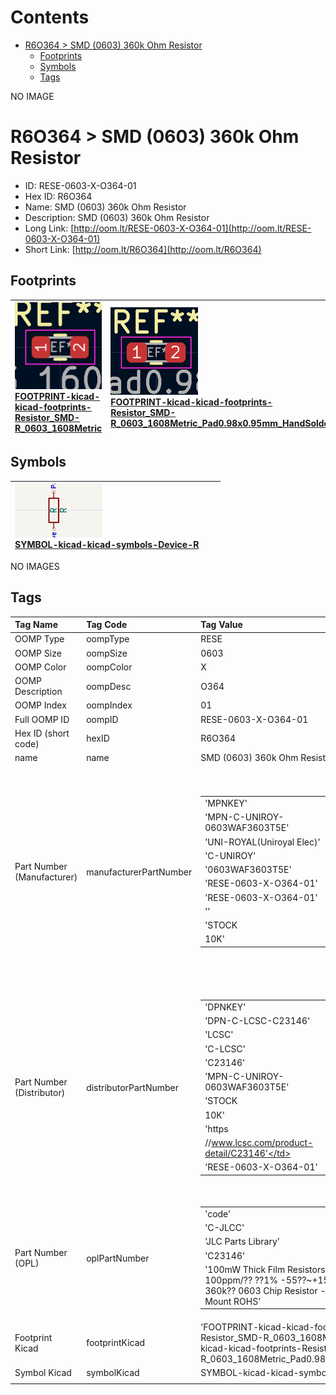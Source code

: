 



Contents
========

* [R6O364 > SMD (0603) 360k Ohm Resistor](#r6o364--smd-0603-360k-ohm-resistor)
	* [Footprints](#footprints)
	* [Symbols](#symbols)
	* [Tags](#tags)
  
NO IMAGE  
# R6O364 > SMD (0603) 360k Ohm Resistor

- ID: RESE-0603-X-O364-01
- Hex ID: R6O364
- Name: SMD (0603) 360k Ohm Resistor
- Description: SMD (0603) 360k Ohm Resistor
- Long Link: [http://oom.lt/RESE-0603-X-O364-01](http://oom.lt/RESE-0603-X-O364-01)
- Short Link: [http://oom.lt/R6O364](http://oom.lt/R6O364)

## Footprints
  

|[![](https://raw.githubusercontent.com/oomlout/oomlout_OOMP_eda_V2/main/FOOTPRINT/kicad/kicad-footprints/Resistor_SMD/R_0603_1608Metric/image_140.png)<br>FOOTPRINT-kicad-kicad-footprints-Resistor_SMD-R_0603_1608Metric](https://github.com/oomlout/oomlout_OOMP_eda_V2/tree/main/FOOTPRINT/kicad/kicad-footprints/Resistor_SMD/R_0603_1608Metric/)|[![](https://raw.githubusercontent.com/oomlout/oomlout_OOMP_eda_V2/main/FOOTPRINT/kicad/kicad-footprints/Resistor_SMD/R_0603_1608Metric_Pad0.98x0.95mm_HandSolder/image_140.png)<br>FOOTPRINT-kicad-kicad-footprints-Resistor_SMD-R_0603_1608Metric_Pad0.98x0.95mm_HandSolder](https://github.com/oomlout/oomlout_OOMP_eda_V2/tree/main/FOOTPRINT/kicad/kicad-footprints/Resistor_SMD/R_0603_1608Metric_Pad0.98x0.95mm_HandSolder/)||
| :--- | :--- | :--- |

## Symbols
  

|[![](https://raw.githubusercontent.com/oomlout/oomlout_OOMP_eda_V2/main/SYMBOL/kicad/kicad-symbols/Device/R/image_140.png)<br>SYMBOL-kicad-kicad-symbols-Device-R](https://github.com/oomlout/oomlout_OOMP_eda_V2/tree/main/SYMBOL/kicad/kicad-symbols/Device/R/)|||
| :--- | :--- | :--- |
  
NO IMAGES  
## Tags
  

|Tag Name|Tag Code|Tag Value|
| :--- | :--- | :--- |
|OOMP Type|oompType|RESE|
|OOMP Size|oompSize|0603|
|OOMP Color|oompColor|X|
|OOMP Description|oompDesc|O364|
|OOMP Index|oompIndex|01|
|Full OOMP ID|oompID|RESE-0603-X-O364-01|
|Hex ID (short code)|hexID|R6O364|
|name|name|SMD (0603) 360k Ohm Resistor|
|Part Number (Manufacturer)|manufacturerPartNumber|<table><tr><td>'MPNKEY'</td></tr><tr><td> 'MPN-C-UNIROY-0603WAF3603T5E'</td><td> 'MANUFACTURER'</td></tr><tr><td> 'UNI-ROYAL(Uniroyal Elec)'</td><td> 'MANUCODE'</td></tr><tr><td> 'C-UNIROY'</td><td> 'MPN'</td></tr><tr><td> '0603WAF3603T5E'</td><td> 'OOMPIDPARTIAL'</td></tr><tr><td> 'RESE-0603-X-O364-01'</td><td> 'OOMPID'</td></tr><tr><td> 'RESE-0603-X-O364-01'</td><td> 'LINK'</td></tr><tr><td> ''</td><td> 'tags'</td></tr><tr><td> 'STOCK</td></tr><tr><td>10K'</td></tr></table></td><td> <table><tr><td>'MPNKEY'</td></tr><tr><td> 'MPN-C-LIZELE-CR0603FA3603G'</td><td> 'MANUFACTURER'</td></tr><tr><td> 'LIZ Elec'</td><td> 'MANUCODE'</td></tr><tr><td> 'C-LIZELE'</td><td> 'MPN'</td></tr><tr><td> 'CR0603FA3603G'</td><td> 'OOMPIDPARTIAL'</td></tr><tr><td> 'RESE-0603-X-O364-01'</td><td> 'OOMPID'</td></tr><tr><td> 'RESE-0603-X-O364-01'</td><td> 'LINK'</td></tr><tr><td> ''</td><td> 'tags'</td></tr><tr><td> </td></tr></table></td><td> <table><tr><td>'MPNKEY'</td></tr><tr><td> 'MPN-C-RALEC-RTT033603FTP'</td><td> 'MANUFACTURER'</td></tr><tr><td> 'RALEC'</td><td> 'MANUCODE'</td></tr><tr><td> 'C-RALEC'</td><td> 'MPN'</td></tr><tr><td> 'RTT033603FTP'</td><td> 'OOMPIDPARTIAL'</td></tr><tr><td> 'RESE-0603-X-O364-01'</td><td> 'OOMPID'</td></tr><tr><td> 'RESE-0603-X-O364-01'</td><td> 'LINK'</td></tr><tr><td> ''</td><td> 'tags'</td></tr><tr><td> </td></tr></table></td><td> <table><tr><td>'MPNKEY'</td></tr><tr><td> 'MPN-C-YAGEO-RT0603BRE07360KL'</td><td> 'MANUFACTURER'</td></tr><tr><td> 'YAGEO'</td><td> 'MANUCODE'</td></tr><tr><td> 'C-YAGEO'</td><td> 'MPN'</td></tr><tr><td> 'RT0603BRE07360KL'</td><td> 'OOMPIDPARTIAL'</td></tr><tr><td> 'RESE-0603-X-O364-01'</td><td> 'OOMPID'</td></tr><tr><td> 'RESE-0603-X-O364-01'</td><td> 'LINK'</td></tr><tr><td> ''</td><td> 'tags'</td></tr><tr><td> 'STOCK</td></tr><tr><td>1K'</td></tr></table></td><td> <table><tr><td>'MPNKEY'</td></tr><tr><td> 'MPN-C-YAGEO-RC0603JR-07360KL'</td><td> 'MANUFACTURER'</td></tr><tr><td> 'YAGEO'</td><td> 'MANUCODE'</td></tr><tr><td> 'C-YAGEO'</td><td> 'MPN'</td></tr><tr><td> 'RC0603JR-07360KL'</td><td> 'OOMPIDPARTIAL'</td></tr><tr><td> 'RESE-0603-X-O364-01'</td><td> 'OOMPID'</td></tr><tr><td> 'RESE-0603-X-O364-01'</td><td> 'LINK'</td></tr><tr><td> ''</td><td> 'tags'</td></tr><tr><td> </td></tr></table></td><td> <table><tr><td>'MPNKEY'</td></tr><tr><td> 'MPN-C-YAGEO-RC0603FR-07360KL'</td><td> 'MANUFACTURER'</td></tr><tr><td> 'YAGEO'</td><td> 'MANUCODE'</td></tr><tr><td> 'C-YAGEO'</td><td> 'MPN'</td></tr><tr><td> 'RC0603FR-07360KL'</td><td> 'OOMPIDPARTIAL'</td></tr><tr><td> 'RESE-0603-X-O364-01'</td><td> 'OOMPID'</td></tr><tr><td> 'RESE-0603-X-O364-01'</td><td> 'LINK'</td></tr><tr><td> ''</td><td> 'tags'</td></tr><tr><td> 'STOCK</td></tr><tr><td>1K'</td></tr></table></td><td> <table><tr><td>'MPNKEY'</td></tr><tr><td> 'MPN-C-EVEROH-TR0603B360KP0550Z'</td><td> 'MANUFACTURER'</td></tr><tr><td> 'Ever Ohms Tech'</td><td> 'MANUCODE'</td></tr><tr><td> 'C-EVEROH'</td><td> 'MPN'</td></tr><tr><td> 'TR0603B360KP0550Z'</td><td> 'OOMPIDPARTIAL'</td></tr><tr><td> 'RESE-0603-X-O364-01'</td><td> 'OOMPID'</td></tr><tr><td> 'RESE-0603-X-O364-01'</td><td> 'LINK'</td></tr><tr><td> ''</td><td> 'tags'</td></tr><tr><td> 'STOCK</td></tr><tr><td>1K'</td></tr></table></td><td> <table><tr><td>'MPNKEY'</td></tr><tr><td> 'MPN-C-RALEC-RTT03364JTP'</td><td> 'MANUFACTURER'</td></tr><tr><td> 'RALEC'</td><td> 'MANUCODE'</td></tr><tr><td> 'C-RALEC'</td><td> 'MPN'</td></tr><tr><td> 'RTT03364JTP'</td><td> 'OOMPIDPARTIAL'</td></tr><tr><td> 'RESE-0603-X-O364-01'</td><td> 'OOMPID'</td></tr><tr><td> 'RESE-0603-X-O364-01'</td><td> 'LINK'</td></tr><tr><td> ''</td><td> 'tags'</td></tr><tr><td> 'STOCK</td></tr><tr><td>1K'</td></tr></table></td><td> <table><tr><td>'MPNKEY'</td></tr><tr><td> 'MPN-C-WALSIN-WR06X3603FTL'</td><td> 'MANUFACTURER'</td></tr><tr><td> 'Walsin Tech Corp'</td><td> 'MANUCODE'</td></tr><tr><td> 'C-WALSIN'</td><td> 'MPN'</td></tr><tr><td> 'WR06X3603FTL'</td><td> 'OOMPIDPARTIAL'</td></tr><tr><td> 'RESE-0603-X-O364-01'</td><td> 'OOMPID'</td></tr><tr><td> 'RESE-0603-X-O364-01'</td><td> 'LINK'</td></tr><tr><td> ''</td><td> 'tags'</td></tr><tr><td> 'STOCK</td></tr><tr><td>1K'</td></tr></table></td><td> <table><tr><td>'MPNKEY'</td></tr><tr><td> 'MPN-C-HKRHON-RCT03360KFLF'</td><td> 'MANUFACTURER'</td></tr><tr><td> 'HKR(Hong Kong Resistors)'</td><td> 'MANUCODE'</td></tr><tr><td> 'C-HKRHON'</td><td> 'MPN'</td></tr><tr><td> 'RCT03360KFLF'</td><td> 'OOMPIDPARTIAL'</td></tr><tr><td> 'RESE-0603-X-O364-01'</td><td> 'OOMPID'</td></tr><tr><td> 'RESE-0603-X-O364-01'</td><td> 'LINK'</td></tr><tr><td> ''</td><td> 'tags'</td></tr><tr><td> 'STOCK</td></tr><tr><td>1K'</td></tr></table></td><td> <table><tr><td>'MPNKEY'</td></tr><tr><td> 'MPN-C-TAITEC-RMS06FT3603'</td><td> 'MANUFACTURER'</td></tr><tr><td> 'TA-I Tech'</td><td> 'MANUCODE'</td></tr><tr><td> 'C-TAITEC'</td><td> 'MPN'</td></tr><tr><td> 'RMS06FT3603'</td><td> 'OOMPIDPARTIAL'</td></tr><tr><td> 'RESE-0603-X-O364-01'</td><td> 'OOMPID'</td></tr><tr><td> 'RESE-0603-X-O364-01'</td><td> 'LINK'</td></tr><tr><td> ''</td><td> 'tags'</td></tr><tr><td> 'STOCK</td></tr><tr><td>1K'</td></tr></table></td><td> <table><tr><td>'MPNKEY'</td></tr><tr><td> 'MPN-C-VIKING-ARG03FTC3603'</td><td> 'MANUFACTURER'</td></tr><tr><td> 'Viking Tech'</td><td> 'MANUCODE'</td></tr><tr><td> 'C-VIKING'</td><td> 'MPN'</td></tr><tr><td> 'ARG03FTC3603'</td><td> 'OOMPIDPARTIAL'</td></tr><tr><td> 'RESE-0603-X-O364-01'</td><td> 'OOMPID'</td></tr><tr><td> 'RESE-0603-X-O364-01'</td><td> 'LINK'</td></tr><tr><td> ''</td><td> 'tags'</td></tr><tr><td> 'STOCK</td></tr><tr><td>1K'</td></tr></table></td><td> <table><tr><td>'MPNKEY'</td></tr><tr><td> 'MPN-C-KOASPE-RK73H1JTTD3603F'</td><td> 'MANUFACTURER'</td></tr><tr><td> 'KOA Speer Elec'</td><td> 'MANUCODE'</td></tr><tr><td> 'C-KOASPE'</td><td> 'MPN'</td></tr><tr><td> 'RK73H1JTTD3603F'</td><td> 'OOMPIDPARTIAL'</td></tr><tr><td> 'RESE-0603-X-O364-01'</td><td> 'OOMPID'</td></tr><tr><td> 'RESE-0603-X-O364-01'</td><td> 'LINK'</td></tr><tr><td> ''</td><td> 'tags'</td></tr><tr><td> </td></tr></table></td><td> <table><tr><td>'MPNKEY'</td></tr><tr><td> 'MPN-C-YAGEO-AC0603FR-07360KL'</td><td> 'MANUFACTURER'</td></tr><tr><td> 'YAGEO'</td><td> 'MANUCODE'</td></tr><tr><td> 'C-YAGEO'</td><td> 'MPN'</td></tr><tr><td> 'AC0603FR-07360KL'</td><td> 'OOMPIDPARTIAL'</td></tr><tr><td> 'RESE-0603-X-O364-01'</td><td> 'OOMPID'</td></tr><tr><td> 'RESE-0603-X-O364-01'</td><td> 'LINK'</td></tr><tr><td> ''</td><td> 'tags'</td></tr><tr><td> </td></tr></table></td><td> <table><tr><td>'MPNKEY'</td></tr><tr><td> 'MPN-C-YAGEO-AC0603JR-07360KL'</td><td> 'MANUFACTURER'</td></tr><tr><td> 'YAGEO'</td><td> 'MANUCODE'</td></tr><tr><td> 'C-YAGEO'</td><td> 'MPN'</td></tr><tr><td> 'AC0603JR-07360KL'</td><td> 'OOMPIDPARTIAL'</td></tr><tr><td> 'RESE-0603-X-O364-01'</td><td> 'OOMPID'</td></tr><tr><td> 'RESE-0603-X-O364-01'</td><td> 'LINK'</td></tr><tr><td> ''</td><td> 'tags'</td></tr><tr><td> 'STOCK</td></tr><tr><td>1K'</td></tr></table></td><td> <table><tr><td>'MPNKEY'</td></tr><tr><td> 'MPN-C-UNIROY-0603WAJ0364T5E'</td><td> 'MANUFACTURER'</td></tr><tr><td> 'UNI-ROYAL(Uniroyal Elec)'</td><td> 'MANUCODE'</td></tr><tr><td> 'C-UNIROY'</td><td> 'MPN'</td></tr><tr><td> '0603WAJ0364T5E'</td><td> 'OOMPIDPARTIAL'</td></tr><tr><td> 'RESE-0603-X-O364-01'</td><td> 'OOMPID'</td></tr><tr><td> 'RESE-0603-X-O364-01'</td><td> 'LINK'</td></tr><tr><td> ''</td><td> 'tags'</td></tr><tr><td> </td></tr></table></td><td> <table><tr><td>'MPNKEY'</td></tr><tr><td> 'MPN-C-ROHMSE-MCR03EZPJ364'</td><td> 'MANUFACTURER'</td></tr><tr><td> 'ROHM Semicon'</td><td> 'MANUCODE'</td></tr><tr><td> 'C-ROHMSE'</td><td> 'MPN'</td></tr><tr><td> 'MCR03EZPJ364'</td><td> 'OOMPIDPARTIAL'</td></tr><tr><td> 'RESE-0603-X-O364-01'</td><td> 'OOMPID'</td></tr><tr><td> 'RESE-0603-X-O364-01'</td><td> 'LINK'</td></tr><tr><td> ''</td><td> 'tags'</td></tr><tr><td> 'STOCK</td></tr><tr><td>1K'</td></tr></table></td><td> <table><tr><td>'MPNKEY'</td></tr><tr><td> 'MPN-C-TAITEC-RM06FTN3603'</td><td> 'MANUFACTURER'</td></tr><tr><td> 'TA-I Tech'</td><td> 'MANUCODE'</td></tr><tr><td> 'C-TAITEC'</td><td> 'MPN'</td></tr><tr><td> 'RM06FTN3603'</td><td> 'OOMPIDPARTIAL'</td></tr><tr><td> 'RESE-0603-X-O364-01'</td><td> 'OOMPID'</td></tr><tr><td> 'RESE-0603-X-O364-01'</td><td> 'LINK'</td></tr><tr><td> ''</td><td> 'tags'</td></tr><tr><td> </td></tr></table></td><td> <table><tr><td>'MPNKEY'</td></tr><tr><td> 'MPN-C-KOASPE-RK73B1JTTD364J'</td><td> 'MANUFACTURER'</td></tr><tr><td> 'KOA Speer Elec'</td><td> 'MANUCODE'</td></tr><tr><td> 'C-KOASPE'</td><td> 'MPN'</td></tr><tr><td> 'RK73B1JTTD364J'</td><td> 'OOMPIDPARTIAL'</td></tr><tr><td> 'RESE-0603-X-O364-01'</td><td> 'OOMPID'</td></tr><tr><td> 'RESE-0603-X-O364-01'</td><td> 'LINK'</td></tr><tr><td> ''</td><td> 'tags'</td></tr><tr><td> </td></tr></table></td><td> <table><tr><td>'MPNKEY'</td></tr><tr><td> 'MPN-C-ROHMSE-MCR03EZPFX3603'</td><td> 'MANUFACTURER'</td></tr><tr><td> 'ROHM Semicon'</td><td> 'MANUCODE'</td></tr><tr><td> 'C-ROHMSE'</td><td> 'MPN'</td></tr><tr><td> 'MCR03EZPFX3603'</td><td> 'OOMPIDPARTIAL'</td></tr><tr><td> 'RESE-0603-X-O364-01'</td><td> 'OOMPID'</td></tr><tr><td> 'RESE-0603-X-O364-01'</td><td> 'LINK'</td></tr><tr><td> ''</td><td> 'tags'</td></tr><tr><td> </td></tr></table></td><td> <table><tr><td>'MPNKEY'</td></tr><tr><td> 'MPN-C-FHGUAN-RS-03K3603FT'</td><td> 'MANUFACTURER'</td></tr><tr><td> 'FH (Guangdong Fenghua Advanced Tech)'</td><td> 'MANUCODE'</td></tr><tr><td> 'C-FHGUAN'</td><td> 'MPN'</td></tr><tr><td> 'RS-03K3603FT'</td><td> 'OOMPIDPARTIAL'</td></tr><tr><td> 'RESE-0603-X-O364-01'</td><td> 'OOMPID'</td></tr><tr><td> 'RESE-0603-X-O364-01'</td><td> 'LINK'</td></tr><tr><td> ''</td><td> 'tags'</td></tr><tr><td> 'STOCK</td></tr><tr><td>1K'</td></tr></table></td><td> <table><tr><td>'MPNKEY'</td></tr><tr><td> 'MPN-C-FHGUAN-RS-03K364JT'</td><td> 'MANUFACTURER'</td></tr><tr><td> 'FH (Guangdong Fenghua Advanced Tech)'</td><td> 'MANUCODE'</td></tr><tr><td> 'C-FHGUAN'</td><td> 'MPN'</td></tr><tr><td> 'RS-03K364JT'</td><td> 'OOMPIDPARTIAL'</td></tr><tr><td> 'RESE-0603-X-O364-01'</td><td> 'OOMPID'</td></tr><tr><td> 'RESE-0603-X-O364-01'</td><td> 'LINK'</td></tr><tr><td> ''</td><td> 'tags'</td></tr><tr><td> 'STOCK</td></tr><tr><td>1K'</td></tr></table></td><td> <table><tr><td>'MPNKEY'</td></tr><tr><td> 'MPN-C-WALSIN-WR06X364JTL'</td><td> 'MANUFACTURER'</td></tr><tr><td> 'Walsin Tech Corp'</td><td> 'MANUCODE'</td></tr><tr><td> 'C-WALSIN'</td><td> 'MPN'</td></tr><tr><td> 'WR06X364JTL'</td><td> 'OOMPIDPARTIAL'</td></tr><tr><td> 'RESE-0603-X-O364-01'</td><td> 'OOMPID'</td></tr><tr><td> 'RESE-0603-X-O364-01'</td><td> 'LINK'</td></tr><tr><td> ''</td><td> 'tags'</td></tr><tr><td> 'STOCK</td></tr><tr><td>1K'</td></tr></table></td><td> <table><tr><td>'MPNKEY'</td></tr><tr><td> 'MPN-C-RESIST-AECR0603F360KK9'</td><td> 'MANUFACTURER'</td></tr><tr><td> 'Resistor.Today'</td><td> 'MANUCODE'</td></tr><tr><td> 'C-RESIST'</td><td> 'MPN'</td></tr><tr><td> 'AECR0603F360KK9'</td><td> 'OOMPIDPARTIAL'</td></tr><tr><td> 'RESE-0603-X-O364-01'</td><td> 'OOMPID'</td></tr><tr><td> 'RESE-0603-X-O364-01'</td><td> 'LINK'</td></tr><tr><td> ''</td><td> 'tags'</td></tr><tr><td> 'STOCK</td></tr><tr><td>1K'</td></tr></table></td><td> <table><tr><td>'MPNKEY'</td></tr><tr><td> 'MPN-C-RESIST-HPCR0603F360KK9'</td><td> 'MANUFACTURER'</td></tr><tr><td> 'Resistor.Today'</td><td> 'MANUCODE'</td></tr><tr><td> 'C-RESIST'</td><td> 'MPN'</td></tr><tr><td> 'HPCR0603F360KK9'</td><td> 'OOMPIDPARTIAL'</td></tr><tr><td> 'RESE-0603-X-O364-01'</td><td> 'OOMPID'</td></tr><tr><td> 'RESE-0603-X-O364-01'</td><td> 'LINK'</td></tr><tr><td> ''</td><td> 'tags'</td></tr><tr><td> 'STOCK</td></tr><tr><td>1K'</td></tr></table></td><td> <table><tr><td>'MPNKEY'</td></tr><tr><td> 'MPN-C-PANASO-ERJ3EKF3603V'</td><td> 'MANUFACTURER'</td></tr><tr><td> 'PANASONIC'</td><td> 'MANUCODE'</td></tr><tr><td> 'C-PANASO'</td><td> 'MPN'</td></tr><tr><td> 'ERJ3EKF3603V'</td><td> 'OOMPIDPARTIAL'</td></tr><tr><td> 'RESE-0603-X-O364-01'</td><td> 'OOMPID'</td></tr><tr><td> 'RESE-0603-X-O364-01'</td><td> 'LINK'</td></tr><tr><td> ''</td><td> 'tags'</td></tr><tr><td> 'STOCK</td></tr><tr><td>1K'</td></tr></table></td><td> <table><tr><td>'MPNKEY'</td></tr><tr><td> 'MPN-C-PANASO-ERJ3GEYJ364V'</td><td> 'MANUFACTURER'</td></tr><tr><td> 'PANASONIC'</td><td> 'MANUCODE'</td></tr><tr><td> 'C-PANASO'</td><td> 'MPN'</td></tr><tr><td> 'ERJ3GEYJ364V'</td><td> 'OOMPIDPARTIAL'</td></tr><tr><td> 'RESE-0603-X-O364-01'</td><td> 'OOMPID'</td></tr><tr><td> 'RESE-0603-X-O364-01'</td><td> 'LINK'</td></tr><tr><td> ''</td><td> 'tags'</td></tr><tr><td> 'STOCK</td></tr><tr><td>1K'</td></tr></table></td><td> <table><tr><td>'MPNKEY'</td></tr><tr><td> 'MPN-C-UNIROY-TC0350B3603T5H'</td><td> 'MANUFACTURER'</td></tr><tr><td> 'UNI-ROYAL(Uniroyal Elec)'</td><td> 'MANUCODE'</td></tr><tr><td> 'C-UNIROY'</td><td> 'MPN'</td></tr><tr><td> 'TC0350B3603T5H'</td><td> 'OOMPIDPARTIAL'</td></tr><tr><td> 'RESE-0603-X-O364-01'</td><td> 'OOMPID'</td></tr><tr><td> 'RESE-0603-X-O364-01'</td><td> 'LINK'</td></tr><tr><td> ''</td><td> 'tags'</td></tr><tr><td> </td></tr></table></td><td> <table><tr><td>'MPNKEY'</td></tr><tr><td> 'MPN-C-PANASO-ERJP03J364V'</td><td> 'MANUFACTURER'</td></tr><tr><td> 'PANASONIC'</td><td> 'MANUCODE'</td></tr><tr><td> 'C-PANASO'</td><td> 'MPN'</td></tr><tr><td> 'ERJP03J364V'</td><td> 'OOMPIDPARTIAL'</td></tr><tr><td> 'RESE-0603-X-O364-01'</td><td> 'OOMPID'</td></tr><tr><td> 'RESE-0603-X-O364-01'</td><td> 'LINK'</td></tr><tr><td> ''</td><td> 'tags'</td></tr><tr><td> </td></tr></table></td><td> <table><tr><td>'MPNKEY'</td></tr><tr><td> 'MPN-C-PANASO-ERJP03F3603V'</td><td> 'MANUFACTURER'</td></tr><tr><td> 'PANASONIC'</td><td> 'MANUCODE'</td></tr><tr><td> 'C-PANASO'</td><td> 'MPN'</td></tr><tr><td> 'ERJP03F3603V'</td><td> 'OOMPIDPARTIAL'</td></tr><tr><td> 'RESE-0603-X-O364-01'</td><td> 'OOMPID'</td></tr><tr><td> 'RESE-0603-X-O364-01'</td><td> 'LINK'</td></tr><tr><td> ''</td><td> 'tags'</td></tr><tr><td> </td></tr></table></td><td> <table><tr><td>'MPNKEY'</td></tr><tr><td> 'MPN-C-PANASO-ERJPA3J364V'</td><td> 'MANUFACTURER'</td></tr><tr><td> 'PANASONIC'</td><td> 'MANUCODE'</td></tr><tr><td> 'C-PANASO'</td><td> 'MPN'</td></tr><tr><td> 'ERJPA3J364V'</td><td> 'OOMPIDPARTIAL'</td></tr><tr><td> 'RESE-0603-X-O364-01'</td><td> 'OOMPID'</td></tr><tr><td> 'RESE-0603-X-O364-01'</td><td> 'LINK'</td></tr><tr><td> ''</td><td> 'tags'</td></tr><tr><td> </td></tr></table></td><td> <table><tr><td>'MPNKEY'</td></tr><tr><td> 'MPN-C-PANASO-ERJPA3F3603V'</td><td> 'MANUFACTURER'</td></tr><tr><td> 'PANASONIC'</td><td> 'MANUCODE'</td></tr><tr><td> 'C-PANASO'</td><td> 'MPN'</td></tr><tr><td> 'ERJPA3F3603V'</td><td> 'OOMPIDPARTIAL'</td></tr><tr><td> 'RESE-0603-X-O364-01'</td><td> 'OOMPID'</td></tr><tr><td> 'RESE-0603-X-O364-01'</td><td> 'LINK'</td></tr><tr><td> ''</td><td> 'tags'</td></tr><tr><td> </td></tr></table></td><td> <table><tr><td>'MPNKEY'</td></tr><tr><td> 'MPN-C-PANASO-ERJUP3J364V'</td><td> 'MANUFACTURER'</td></tr><tr><td> 'PANASONIC'</td><td> 'MANUCODE'</td></tr><tr><td> 'C-PANASO'</td><td> 'MPN'</td></tr><tr><td> 'ERJUP3J364V'</td><td> 'OOMPIDPARTIAL'</td></tr><tr><td> 'RESE-0603-X-O364-01'</td><td> 'OOMPID'</td></tr><tr><td> 'RESE-0603-X-O364-01'</td><td> 'LINK'</td></tr><tr><td> ''</td><td> 'tags'</td></tr><tr><td> </td></tr></table></td><td> <table><tr><td>'MPNKEY'</td></tr><tr><td> 'MPN-C-PANASO-ERJUP3F3603V'</td><td> 'MANUFACTURER'</td></tr><tr><td> 'PANASONIC'</td><td> 'MANUCODE'</td></tr><tr><td> 'C-PANASO'</td><td> 'MPN'</td></tr><tr><td> 'ERJUP3F3603V'</td><td> 'OOMPIDPARTIAL'</td></tr><tr><td> 'RESE-0603-X-O364-01'</td><td> 'OOMPID'</td></tr><tr><td> 'RESE-0603-X-O364-01'</td><td> 'LINK'</td></tr><tr><td> ''</td><td> 'tags'</td></tr><tr><td> </td></tr></table></td><td> <table><tr><td>'MPNKEY'</td></tr><tr><td> 'MPN-C-PANASO-ERJUP3D3603V'</td><td> 'MANUFACTURER'</td></tr><tr><td> 'PANASONIC'</td><td> 'MANUCODE'</td></tr><tr><td> 'C-PANASO'</td><td> 'MPN'</td></tr><tr><td> 'ERJUP3D3603V'</td><td> 'OOMPIDPARTIAL'</td></tr><tr><td> 'RESE-0603-X-O364-01'</td><td> 'OOMPID'</td></tr><tr><td> 'RESE-0603-X-O364-01'</td><td> 'LINK'</td></tr><tr><td> ''</td><td> 'tags'</td></tr><tr><td> </td></tr></table></td><td> <table><tr><td>'MPNKEY'</td></tr><tr><td> 'MPN-C-FHGUAN-TD03G3603BT'</td><td> 'MANUFACTURER'</td></tr><tr><td> 'FH (Guangdong Fenghua Advanced Tech)'</td><td> 'MANUCODE'</td></tr><tr><td> 'C-FHGUAN'</td><td> 'MPN'</td></tr><tr><td> 'TD03G3603BT'</td><td> 'OOMPIDPARTIAL'</td></tr><tr><td> 'RESE-0603-X-O364-01'</td><td> 'OOMPID'</td></tr><tr><td> 'RESE-0603-X-O364-01'</td><td> 'LINK'</td></tr><tr><td> ''</td><td> 'tags'</td></tr><tr><td> </td></tr></table></td><td> <table><tr><td>'MPNKEY'</td></tr><tr><td> 'MPN-C-FHGUAN-TD03G3603FT'</td><td> 'MANUFACTURER'</td></tr><tr><td> 'FH (Guangdong Fenghua Advanced Tech)'</td><td> 'MANUCODE'</td></tr><tr><td> 'C-FHGUAN'</td><td> 'MPN'</td></tr><tr><td> 'TD03G3603FT'</td><td> 'OOMPIDPARTIAL'</td></tr><tr><td> 'RESE-0603-X-O364-01'</td><td> 'OOMPID'</td></tr><tr><td> 'RESE-0603-X-O364-01'</td><td> 'LINK'</td></tr><tr><td> ''</td><td> 'tags'</td></tr><tr><td> </td></tr></table></td><td> <table><tr><td>'MPNKEY'</td></tr><tr><td> 'MPN-C-EVEROH-CR0603F360KP05Z'</td><td> 'MANUFACTURER'</td></tr><tr><td> 'Ever Ohms Tech'</td><td> 'MANUCODE'</td></tr><tr><td> 'C-EVEROH'</td><td> 'MPN'</td></tr><tr><td> 'CR0603F360KP05Z'</td><td> 'OOMPIDPARTIAL'</td></tr><tr><td> 'RESE-0603-X-O364-01'</td><td> 'OOMPID'</td></tr><tr><td> 'RESE-0603-X-O364-01'</td><td> 'LINK'</td></tr><tr><td> ''</td><td> 'tags'</td></tr><tr><td> </td></tr></table></td><td> <table><tr><td>'MPNKEY'</td></tr><tr><td> 'MPN-C-UNIROY-NQ03WAJ0364T5E'</td><td> 'MANUFACTURER'</td></tr><tr><td> 'UNI-ROYAL(Uniroyal Elec)'</td><td> 'MANUCODE'</td></tr><tr><td> 'C-UNIROY'</td><td> 'MPN'</td></tr><tr><td> 'NQ03WAJ0364T5E'</td><td> 'OOMPIDPARTIAL'</td></tr><tr><td> 'RESE-0603-X-O364-01'</td><td> 'OOMPID'</td></tr><tr><td> 'RESE-0603-X-O364-01'</td><td> 'LINK'</td></tr><tr><td> ''</td><td> 'tags'</td></tr><tr><td> </td></tr></table></td><td> <table><tr><td>'MPNKEY'</td></tr><tr><td> 'MPN-C-VISHAY-CRCW0603360KJNEA'</td><td> 'MANUFACTURER'</td></tr><tr><td> 'Vishay Intertech'</td><td> 'MANUCODE'</td></tr><tr><td> 'C-VISHAY'</td><td> 'MPN'</td></tr><tr><td> 'CRCW0603360KJNEA'</td><td> 'OOMPIDPARTIAL'</td></tr><tr><td> 'RESE-0603-X-O364-01'</td><td> 'OOMPID'</td></tr><tr><td> 'RESE-0603-X-O364-01'</td><td> 'LINK'</td></tr><tr><td> ''</td><td> 'tags'</td></tr><tr><td> </td></tr></table></td><td> <table><tr><td>'MPNKEY'</td></tr><tr><td> 'MPN-C-BOURNS-CR0603-FX-3603ELF'</td><td> 'MANUFACTURER'</td></tr><tr><td> 'BOURNS'</td><td> 'MANUCODE'</td></tr><tr><td> 'C-BOURNS'</td><td> 'MPN'</td></tr><tr><td> 'CR0603-FX-3603ELF'</td><td> 'OOMPIDPARTIAL'</td></tr><tr><td> 'RESE-0603-X-O364-01'</td><td> 'OOMPID'</td></tr><tr><td> 'RESE-0603-X-O364-01'</td><td> 'LINK'</td></tr><tr><td> ''</td><td> 'tags'</td></tr><tr><td> </td></tr></table></td><td> <table><tr><td>'MPNKEY'</td></tr><tr><td> 'MPN-C-SUSUMU-RR0816P-364-D'</td><td> 'MANUFACTURER'</td></tr><tr><td> 'SUSUMU'</td><td> 'MANUCODE'</td></tr><tr><td> 'C-SUSUMU'</td><td> 'MPN'</td></tr><tr><td> 'RR0816P-364-D'</td><td> 'OOMPIDPARTIAL'</td></tr><tr><td> 'RESE-0603-X-O364-01'</td><td> 'OOMPID'</td></tr><tr><td> 'RESE-0603-X-O364-01'</td><td> 'LINK'</td></tr><tr><td> ''</td><td> 'tags'</td></tr><tr><td> </td></tr></table></td><td> <table><tr><td>'MPNKEY'</td></tr><tr><td> 'MPN-C-ROHMSE-KTR03EZPF3603'</td><td> 'MANUFACTURER'</td></tr><tr><td> 'ROHM Semicon'</td><td> 'MANUCODE'</td></tr><tr><td> 'C-ROHMSE'</td><td> 'MPN'</td></tr><tr><td> 'KTR03EZPF3603'</td><td> 'OOMPIDPARTIAL'</td></tr><tr><td> 'RESE-0603-X-O364-01'</td><td> 'OOMPID'</td></tr><tr><td> 'RESE-0603-X-O364-01'</td><td> 'LINK'</td></tr><tr><td> ''</td><td> 'tags'</td></tr><tr><td> </td></tr></table></td><td> <table><tr><td>'MPNKEY'</td></tr><tr><td> 'MPN-C-YAGEO-AF0603FR-07360KL'</td><td> 'MANUFACTURER'</td></tr><tr><td> 'YAGEO'</td><td> 'MANUCODE'</td></tr><tr><td> 'C-YAGEO'</td><td> 'MPN'</td></tr><tr><td> 'AF0603FR-07360KL'</td><td> 'OOMPIDPARTIAL'</td></tr><tr><td> 'RESE-0603-X-O364-01'</td><td> 'OOMPID'</td></tr><tr><td> 'RESE-0603-X-O364-01'</td><td> 'LINK'</td></tr><tr><td> ''</td><td> 'tags'</td></tr><tr><td> </td></tr></table></td><td> <table><tr><td>'MPNKEY'</td></tr><tr><td> 'MPN-C-ROHMSE-ESR03EZPJ364'</td><td> 'MANUFACTURER'</td></tr><tr><td> 'ROHM Semicon'</td><td> 'MANUCODE'</td></tr><tr><td> 'C-ROHMSE'</td><td> 'MPN'</td></tr><tr><td> 'ESR03EZPJ364'</td><td> 'OOMPIDPARTIAL'</td></tr><tr><td> 'RESE-0603-X-O364-01'</td><td> 'OOMPID'</td></tr><tr><td> 'RESE-0603-X-O364-01'</td><td> 'LINK'</td></tr><tr><td> ''</td><td> 'tags'</td></tr><tr><td> </td></tr></table></td><td> <table><tr><td>'MPNKEY'</td></tr><tr><td> 'MPN-C-YAGEO-AA0603JR-07360KL'</td><td> 'MANUFACTURER'</td></tr><tr><td> 'YAGEO'</td><td> 'MANUCODE'</td></tr><tr><td> 'C-YAGEO'</td><td> 'MPN'</td></tr><tr><td> 'AA0603JR-07360KL'</td><td> 'OOMPIDPARTIAL'</td></tr><tr><td> 'RESE-0603-X-O364-01'</td><td> 'OOMPID'</td></tr><tr><td> 'RESE-0603-X-O364-01'</td><td> 'LINK'</td></tr><tr><td> ''</td><td> 'tags'</td></tr><tr><td> </td></tr></table></td><td> <table><tr><td>'MPNKEY'</td></tr><tr><td> 'MPN-C-ROHMSE-KTR03EZPJ364'</td><td> 'MANUFACTURER'</td></tr><tr><td> 'ROHM Semicon'</td><td> 'MANUCODE'</td></tr><tr><td> 'C-ROHMSE'</td><td> 'MPN'</td></tr><tr><td> 'KTR03EZPJ364'</td><td> 'OOMPIDPARTIAL'</td></tr><tr><td> 'RESE-0603-X-O364-01'</td><td> 'OOMPID'</td></tr><tr><td> 'RESE-0603-X-O364-01'</td><td> 'LINK'</td></tr><tr><td> ''</td><td> 'tags'</td></tr><tr><td> </td></tr></table></td><td> <table><tr><td>'MPNKEY'</td></tr><tr><td> 'MPN-C-PANASO-ERJ-S03J364V'</td><td> 'MANUFACTURER'</td></tr><tr><td> 'PANASONIC'</td><td> 'MANUCODE'</td></tr><tr><td> 'C-PANASO'</td><td> 'MPN'</td></tr><tr><td> 'ERJ-S03J364V'</td><td> 'OOMPIDPARTIAL'</td></tr><tr><td> 'RESE-0603-X-O364-01'</td><td> 'OOMPID'</td></tr><tr><td> 'RESE-0603-X-O364-01'</td><td> 'LINK'</td></tr><tr><td> ''</td><td> 'tags'</td></tr><tr><td> </td></tr></table></td><td> <table><tr><td>'MPNKEY'</td></tr><tr><td> 'MPN-C-PANASO-ERJ-S03F3603V'</td><td> 'MANUFACTURER'</td></tr><tr><td> 'PANASONIC'</td><td> 'MANUCODE'</td></tr><tr><td> 'C-PANASO'</td><td> 'MPN'</td></tr><tr><td> 'ERJ-S03F3603V'</td><td> 'OOMPIDPARTIAL'</td></tr><tr><td> 'RESE-0603-X-O364-01'</td><td> 'OOMPID'</td></tr><tr><td> 'RESE-0603-X-O364-01'</td><td> 'LINK'</td></tr><tr><td> ''</td><td> 'tags'</td></tr><tr><td> </td></tr></table>|
|Part Number (Distributor)|distributorPartNumber|<table><tr><td>'DPNKEY'</td></tr><tr><td> 'DPN-C-LCSC-C23146'</td><td> 'DISTRIBUTOR'</td></tr><tr><td> 'LCSC'</td><td> 'DISTRCODE'</td></tr><tr><td> 'C-LCSC'</td><td> 'DPN'</td></tr><tr><td> 'C23146'</td><td> 'MPN'</td></tr><tr><td> 'MPN-C-UNIROY-0603WAF3603T5E'</td><td> 'TAGS'</td></tr><tr><td> 'STOCK</td></tr><tr><td>10K'</td><td> 'LINK'</td></tr><tr><td> 'https</td></tr><tr><td>//www.lcsc.com/product-detail/C23146'</td><td> 'OOMPID'</td></tr><tr><td> 'RESE-0603-X-O364-01'</td></tr></table></td><td> <table><tr><td>'DPNKEY'</td></tr><tr><td> 'DPN-C-LCSC-C100995'</td><td> 'DISTRIBUTOR'</td></tr><tr><td> 'LCSC'</td><td> 'DISTRCODE'</td></tr><tr><td> 'C-LCSC'</td><td> 'DPN'</td></tr><tr><td> 'C100995'</td><td> 'MPN'</td></tr><tr><td> 'MPN-C-LIZELE-CR0603FA3603G'</td><td> 'TAGS'</td></tr><tr><td> </td><td> 'LINK'</td></tr><tr><td> 'https</td></tr><tr><td>//www.lcsc.com/product-detail/C100995'</td><td> 'OOMPID'</td></tr><tr><td> 'RESE-0603-X-O364-01'</td></tr></table></td><td> <table><tr><td>'DPNKEY'</td></tr><tr><td> 'DPN-C-LCSC-C103574'</td><td> 'DISTRIBUTOR'</td></tr><tr><td> 'LCSC'</td><td> 'DISTRCODE'</td></tr><tr><td> 'C-LCSC'</td><td> 'DPN'</td></tr><tr><td> 'C103574'</td><td> 'MPN'</td></tr><tr><td> 'MPN-C-RALEC-RTT033603FTP'</td><td> 'TAGS'</td></tr><tr><td> </td><td> 'LINK'</td></tr><tr><td> 'https</td></tr><tr><td>//www.lcsc.com/product-detail/C103574'</td><td> 'OOMPID'</td></tr><tr><td> 'RESE-0603-X-O364-01'</td></tr></table></td><td> <table><tr><td>'DPNKEY'</td></tr><tr><td> 'DPN-C-LCSC-C136953'</td><td> 'DISTRIBUTOR'</td></tr><tr><td> 'LCSC'</td><td> 'DISTRCODE'</td></tr><tr><td> 'C-LCSC'</td><td> 'DPN'</td></tr><tr><td> 'C136953'</td><td> 'MPN'</td></tr><tr><td> 'MPN-C-YAGEO-RT0603BRE07360KL'</td><td> 'TAGS'</td></tr><tr><td> 'STOCK</td></tr><tr><td>1K'</td><td> 'LINK'</td></tr><tr><td> 'https</td></tr><tr><td>//www.lcsc.com/product-detail/C136953'</td><td> 'OOMPID'</td></tr><tr><td> 'RESE-0603-X-O364-01'</td></tr></table></td><td> <table><tr><td>'DPNKEY'</td></tr><tr><td> 'DPN-C-LCSC-C137634'</td><td> 'DISTRIBUTOR'</td></tr><tr><td> 'LCSC'</td><td> 'DISTRCODE'</td></tr><tr><td> 'C-LCSC'</td><td> 'DPN'</td></tr><tr><td> 'C137634'</td><td> 'MPN'</td></tr><tr><td> 'MPN-C-YAGEO-RC0603JR-07360KL'</td><td> 'TAGS'</td></tr><tr><td> </td><td> 'LINK'</td></tr><tr><td> 'https</td></tr><tr><td>//www.lcsc.com/product-detail/C137634'</td><td> 'OOMPID'</td></tr><tr><td> 'RESE-0603-X-O364-01'</td></tr></table></td><td> <table><tr><td>'DPNKEY'</td></tr><tr><td> 'DPN-C-LCSC-C137740'</td><td> 'DISTRIBUTOR'</td></tr><tr><td> 'LCSC'</td><td> 'DISTRCODE'</td></tr><tr><td> 'C-LCSC'</td><td> 'DPN'</td></tr><tr><td> 'C137740'</td><td> 'MPN'</td></tr><tr><td> 'MPN-C-YAGEO-RC0603FR-07360KL'</td><td> 'TAGS'</td></tr><tr><td> 'STOCK</td></tr><tr><td>1K'</td><td> 'LINK'</td></tr><tr><td> 'https</td></tr><tr><td>//www.lcsc.com/product-detail/C137740'</td><td> 'OOMPID'</td></tr><tr><td> 'RESE-0603-X-O364-01'</td></tr></table></td><td> <table><tr><td>'DPNKEY'</td></tr><tr><td> 'DPN-C-LCSC-C149935'</td><td> 'DISTRIBUTOR'</td></tr><tr><td> 'LCSC'</td><td> 'DISTRCODE'</td></tr><tr><td> 'C-LCSC'</td><td> 'DPN'</td></tr><tr><td> 'C149935'</td><td> 'MPN'</td></tr><tr><td> 'MPN-C-EVEROH-TR0603B360KP0550Z'</td><td> 'TAGS'</td></tr><tr><td> 'STOCK</td></tr><tr><td>1K'</td><td> 'LINK'</td></tr><tr><td> 'https</td></tr><tr><td>//www.lcsc.com/product-detail/C149935'</td><td> 'OOMPID'</td></tr><tr><td> 'RESE-0603-X-O364-01'</td></tr></table></td><td> <table><tr><td>'DPNKEY'</td></tr><tr><td> 'DPN-C-LCSC-C158924'</td><td> 'DISTRIBUTOR'</td></tr><tr><td> 'LCSC'</td><td> 'DISTRCODE'</td></tr><tr><td> 'C-LCSC'</td><td> 'DPN'</td></tr><tr><td> 'C158924'</td><td> 'MPN'</td></tr><tr><td> 'MPN-C-RALEC-RTT03364JTP'</td><td> 'TAGS'</td></tr><tr><td> 'STOCK</td></tr><tr><td>1K'</td><td> 'LINK'</td></tr><tr><td> 'https</td></tr><tr><td>//www.lcsc.com/product-detail/C158924'</td><td> 'OOMPID'</td></tr><tr><td> 'RESE-0603-X-O364-01'</td></tr></table></td><td> <table><tr><td>'DPNKEY'</td></tr><tr><td> 'DPN-C-LCSC-C168316'</td><td> 'DISTRIBUTOR'</td></tr><tr><td> 'LCSC'</td><td> 'DISTRCODE'</td></tr><tr><td> 'C-LCSC'</td><td> 'DPN'</td></tr><tr><td> 'C168316'</td><td> 'MPN'</td></tr><tr><td> 'MPN-C-WALSIN-WR06X3603FTL'</td><td> 'TAGS'</td></tr><tr><td> 'STOCK</td></tr><tr><td>1K'</td><td> 'LINK'</td></tr><tr><td> 'https</td></tr><tr><td>//www.lcsc.com/product-detail/C168316'</td><td> 'OOMPID'</td></tr><tr><td> 'RESE-0603-X-O364-01'</td></tr></table></td><td> <table><tr><td>'DPNKEY'</td></tr><tr><td> 'DPN-C-LCSC-C177519'</td><td> 'DISTRIBUTOR'</td></tr><tr><td> 'LCSC'</td><td> 'DISTRCODE'</td></tr><tr><td> 'C-LCSC'</td><td> 'DPN'</td></tr><tr><td> 'C177519'</td><td> 'MPN'</td></tr><tr><td> 'MPN-C-HKRHON-RCT03360KFLF'</td><td> 'TAGS'</td></tr><tr><td> 'STOCK</td></tr><tr><td>1K'</td><td> 'LINK'</td></tr><tr><td> 'https</td></tr><tr><td>//www.lcsc.com/product-detail/C177519'</td><td> 'OOMPID'</td></tr><tr><td> 'RESE-0603-X-O364-01'</td></tr></table></td><td> <table><tr><td>'DPNKEY'</td></tr><tr><td> 'DPN-C-LCSC-C209126'</td><td> 'DISTRIBUTOR'</td></tr><tr><td> 'LCSC'</td><td> 'DISTRCODE'</td></tr><tr><td> 'C-LCSC'</td><td> 'DPN'</td></tr><tr><td> 'C209126'</td><td> 'MPN'</td></tr><tr><td> 'MPN-C-TAITEC-RMS06FT3603'</td><td> 'TAGS'</td></tr><tr><td> 'STOCK</td></tr><tr><td>1K'</td><td> 'LINK'</td></tr><tr><td> 'https</td></tr><tr><td>//www.lcsc.com/product-detail/C209126'</td><td> 'OOMPID'</td></tr><tr><td> 'RESE-0603-X-O364-01'</td></tr></table></td><td> <table><tr><td>'DPNKEY'</td></tr><tr><td> 'DPN-C-LCSC-C217982'</td><td> 'DISTRIBUTOR'</td></tr><tr><td> 'LCSC'</td><td> 'DISTRCODE'</td></tr><tr><td> 'C-LCSC'</td><td> 'DPN'</td></tr><tr><td> 'C217982'</td><td> 'MPN'</td></tr><tr><td> 'MPN-C-VIKING-ARG03FTC3603'</td><td> 'TAGS'</td></tr><tr><td> 'STOCK</td></tr><tr><td>1K'</td><td> 'LINK'</td></tr><tr><td> 'https</td></tr><tr><td>//www.lcsc.com/product-detail/C217982'</td><td> 'OOMPID'</td></tr><tr><td> 'RESE-0603-X-O364-01'</td></tr></table></td><td> <table><tr><td>'DPNKEY'</td></tr><tr><td> 'DPN-C-LCSC-C220708'</td><td> 'DISTRIBUTOR'</td></tr><tr><td> 'LCSC'</td><td> 'DISTRCODE'</td></tr><tr><td> 'C-LCSC'</td><td> 'DPN'</td></tr><tr><td> 'C220708'</td><td> 'MPN'</td></tr><tr><td> 'MPN-C-KOASPE-RK73H1JTTD3603F'</td><td> 'TAGS'</td></tr><tr><td> </td><td> 'LINK'</td></tr><tr><td> 'https</td></tr><tr><td>//www.lcsc.com/product-detail/C220708'</td><td> 'OOMPID'</td></tr><tr><td> 'RESE-0603-X-O364-01'</td></tr></table></td><td> <table><tr><td>'DPNKEY'</td></tr><tr><td> 'DPN-C-LCSC-C227837'</td><td> 'DISTRIBUTOR'</td></tr><tr><td> 'LCSC'</td><td> 'DISTRCODE'</td></tr><tr><td> 'C-LCSC'</td><td> 'DPN'</td></tr><tr><td> 'C227837'</td><td> 'MPN'</td></tr><tr><td> 'MPN-C-YAGEO-AC0603FR-07360KL'</td><td> 'TAGS'</td></tr><tr><td> </td><td> 'LINK'</td></tr><tr><td> 'https</td></tr><tr><td>//www.lcsc.com/product-detail/C227837'</td><td> 'OOMPID'</td></tr><tr><td> 'RESE-0603-X-O364-01'</td></tr></table></td><td> <table><tr><td>'DPNKEY'</td></tr><tr><td> 'DPN-C-LCSC-C228180'</td><td> 'DISTRIBUTOR'</td></tr><tr><td> 'LCSC'</td><td> 'DISTRCODE'</td></tr><tr><td> 'C-LCSC'</td><td> 'DPN'</td></tr><tr><td> 'C228180'</td><td> 'MPN'</td></tr><tr><td> 'MPN-C-YAGEO-AC0603JR-07360KL'</td><td> 'TAGS'</td></tr><tr><td> 'STOCK</td></tr><tr><td>1K'</td><td> 'LINK'</td></tr><tr><td> 'https</td></tr><tr><td>//www.lcsc.com/product-detail/C228180'</td><td> 'OOMPID'</td></tr><tr><td> 'RESE-0603-X-O364-01'</td></tr></table></td><td> <table><tr><td>'DPNKEY'</td></tr><tr><td> 'DPN-C-LCSC-C247576'</td><td> 'DISTRIBUTOR'</td></tr><tr><td> 'LCSC'</td><td> 'DISTRCODE'</td></tr><tr><td> 'C-LCSC'</td><td> 'DPN'</td></tr><tr><td> 'C247576'</td><td> 'MPN'</td></tr><tr><td> 'MPN-C-UNIROY-0603WAJ0364T5E'</td><td> 'TAGS'</td></tr><tr><td> </td><td> 'LINK'</td></tr><tr><td> 'https</td></tr><tr><td>//www.lcsc.com/product-detail/C247576'</td><td> 'OOMPID'</td></tr><tr><td> 'RESE-0603-X-O364-01'</td></tr></table></td><td> <table><tr><td>'DPNKEY'</td></tr><tr><td> 'DPN-C-LCSC-C253424'</td><td> 'DISTRIBUTOR'</td></tr><tr><td> 'LCSC'</td><td> 'DISTRCODE'</td></tr><tr><td> 'C-LCSC'</td><td> 'DPN'</td></tr><tr><td> 'C253424'</td><td> 'MPN'</td></tr><tr><td> 'MPN-C-ROHMSE-MCR03EZPJ364'</td><td> 'TAGS'</td></tr><tr><td> 'STOCK</td></tr><tr><td>1K'</td><td> 'LINK'</td></tr><tr><td> 'https</td></tr><tr><td>//www.lcsc.com/product-detail/C253424'</td><td> 'OOMPID'</td></tr><tr><td> 'RESE-0603-X-O364-01'</td></tr></table></td><td> <table><tr><td>'DPNKEY'</td></tr><tr><td> 'DPN-C-LCSC-C254558'</td><td> 'DISTRIBUTOR'</td></tr><tr><td> 'LCSC'</td><td> 'DISTRCODE'</td></tr><tr><td> 'C-LCSC'</td><td> 'DPN'</td></tr><tr><td> 'C254558'</td><td> 'MPN'</td></tr><tr><td> 'MPN-C-TAITEC-RM06FTN3603'</td><td> 'TAGS'</td></tr><tr><td> </td><td> 'LINK'</td></tr><tr><td> 'https</td></tr><tr><td>//www.lcsc.com/product-detail/C254558'</td><td> 'OOMPID'</td></tr><tr><td> 'RESE-0603-X-O364-01'</td></tr></table></td><td> <table><tr><td>'DPNKEY'</td></tr><tr><td> 'DPN-C-LCSC-C276110'</td><td> 'DISTRIBUTOR'</td></tr><tr><td> 'LCSC'</td><td> 'DISTRCODE'</td></tr><tr><td> 'C-LCSC'</td><td> 'DPN'</td></tr><tr><td> 'C276110'</td><td> 'MPN'</td></tr><tr><td> 'MPN-C-KOASPE-RK73B1JTTD364J'</td><td> 'TAGS'</td></tr><tr><td> </td><td> 'LINK'</td></tr><tr><td> 'https</td></tr><tr><td>//www.lcsc.com/product-detail/C276110'</td><td> 'OOMPID'</td></tr><tr><td> 'RESE-0603-X-O364-01'</td></tr></table></td><td> <table><tr><td>'DPNKEY'</td></tr><tr><td> 'DPN-C-LCSC-C308250'</td><td> 'DISTRIBUTOR'</td></tr><tr><td> 'LCSC'</td><td> 'DISTRCODE'</td></tr><tr><td> 'C-LCSC'</td><td> 'DPN'</td></tr><tr><td> 'C308250'</td><td> 'MPN'</td></tr><tr><td> 'MPN-C-ROHMSE-MCR03EZPFX3603'</td><td> 'TAGS'</td></tr><tr><td> </td><td> 'LINK'</td></tr><tr><td> 'https</td></tr><tr><td>//www.lcsc.com/product-detail/C308250'</td><td> 'OOMPID'</td></tr><tr><td> 'RESE-0603-X-O364-01'</td></tr></table></td><td> <table><tr><td>'DPNKEY'</td></tr><tr><td> 'DPN-C-LCSC-C321876'</td><td> 'DISTRIBUTOR'</td></tr><tr><td> 'LCSC'</td><td> 'DISTRCODE'</td></tr><tr><td> 'C-LCSC'</td><td> 'DPN'</td></tr><tr><td> 'C321876'</td><td> 'MPN'</td></tr><tr><td> 'MPN-C-FHGUAN-RS-03K3603FT'</td><td> 'TAGS'</td></tr><tr><td> 'STOCK</td></tr><tr><td>1K'</td><td> 'LINK'</td></tr><tr><td> 'https</td></tr><tr><td>//www.lcsc.com/product-detail/C321876'</td><td> 'OOMPID'</td></tr><tr><td> 'RESE-0603-X-O364-01'</td></tr></table></td><td> <table><tr><td>'DPNKEY'</td></tr><tr><td> 'DPN-C-LCSC-C321877'</td><td> 'DISTRIBUTOR'</td></tr><tr><td> 'LCSC'</td><td> 'DISTRCODE'</td></tr><tr><td> 'C-LCSC'</td><td> 'DPN'</td></tr><tr><td> 'C321877'</td><td> 'MPN'</td></tr><tr><td> 'MPN-C-FHGUAN-RS-03K364JT'</td><td> 'TAGS'</td></tr><tr><td> 'STOCK</td></tr><tr><td>1K'</td><td> 'LINK'</td></tr><tr><td> 'https</td></tr><tr><td>//www.lcsc.com/product-detail/C321877'</td><td> 'OOMPID'</td></tr><tr><td> 'RESE-0603-X-O364-01'</td></tr></table></td><td> <table><tr><td>'DPNKEY'</td></tr><tr><td> 'DPN-C-LCSC-C334850'</td><td> 'DISTRIBUTOR'</td></tr><tr><td> 'LCSC'</td><td> 'DISTRCODE'</td></tr><tr><td> 'C-LCSC'</td><td> 'DPN'</td></tr><tr><td> 'C334850'</td><td> 'MPN'</td></tr><tr><td> 'MPN-C-WALSIN-WR06X364JTL'</td><td> 'TAGS'</td></tr><tr><td> 'STOCK</td></tr><tr><td>1K'</td><td> 'LINK'</td></tr><tr><td> 'https</td></tr><tr><td>//www.lcsc.com/product-detail/C334850'</td><td> 'OOMPID'</td></tr><tr><td> 'RESE-0603-X-O364-01'</td></tr></table></td><td> <table><tr><td>'DPNKEY'</td></tr><tr><td> 'DPN-C-LCSC-C352328'</td><td> 'DISTRIBUTOR'</td></tr><tr><td> 'LCSC'</td><td> 'DISTRCODE'</td></tr><tr><td> 'C-LCSC'</td><td> 'DPN'</td></tr><tr><td> 'C352328'</td><td> 'MPN'</td></tr><tr><td> 'MPN-C-RESIST-AECR0603F360KK9'</td><td> 'TAGS'</td></tr><tr><td> 'STOCK</td></tr><tr><td>1K'</td><td> 'LINK'</td></tr><tr><td> 'https</td></tr><tr><td>//www.lcsc.com/product-detail/C352328'</td><td> 'OOMPID'</td></tr><tr><td> 'RESE-0603-X-O364-01'</td></tr></table></td><td> <table><tr><td>'DPNKEY'</td></tr><tr><td> 'DPN-C-LCSC-C365150'</td><td> 'DISTRIBUTOR'</td></tr><tr><td> 'LCSC'</td><td> 'DISTRCODE'</td></tr><tr><td> 'C-LCSC'</td><td> 'DPN'</td></tr><tr><td> 'C365150'</td><td> 'MPN'</td></tr><tr><td> 'MPN-C-RESIST-HPCR0603F360KK9'</td><td> 'TAGS'</td></tr><tr><td> 'STOCK</td></tr><tr><td>1K'</td><td> 'LINK'</td></tr><tr><td> 'https</td></tr><tr><td>//www.lcsc.com/product-detail/C365150'</td><td> 'OOMPID'</td></tr><tr><td> 'RESE-0603-X-O364-01'</td></tr></table></td><td> <table><tr><td>'DPNKEY'</td></tr><tr><td> 'DPN-C-LCSC-C403182'</td><td> 'DISTRIBUTOR'</td></tr><tr><td> 'LCSC'</td><td> 'DISTRCODE'</td></tr><tr><td> 'C-LCSC'</td><td> 'DPN'</td></tr><tr><td> 'C403182'</td><td> 'MPN'</td></tr><tr><td> 'MPN-C-PANASO-ERJ3EKF3603V'</td><td> 'TAGS'</td></tr><tr><td> 'STOCK</td></tr><tr><td>1K'</td><td> 'LINK'</td></tr><tr><td> 'https</td></tr><tr><td>//www.lcsc.com/product-detail/C403182'</td><td> 'OOMPID'</td></tr><tr><td> 'RESE-0603-X-O364-01'</td></tr></table></td><td> <table><tr><td>'DPNKEY'</td></tr><tr><td> 'DPN-C-LCSC-C403488'</td><td> 'DISTRIBUTOR'</td></tr><tr><td> 'LCSC'</td><td> 'DISTRCODE'</td></tr><tr><td> 'C-LCSC'</td><td> 'DPN'</td></tr><tr><td> 'C403488'</td><td> 'MPN'</td></tr><tr><td> 'MPN-C-PANASO-ERJ3GEYJ364V'</td><td> 'TAGS'</td></tr><tr><td> 'STOCK</td></tr><tr><td>1K'</td><td> 'LINK'</td></tr><tr><td> 'https</td></tr><tr><td>//www.lcsc.com/product-detail/C403488'</td><td> 'OOMPID'</td></tr><tr><td> 'RESE-0603-X-O364-01'</td></tr></table></td><td> <table><tr><td>'DPNKEY'</td></tr><tr><td> 'DPN-C-LCSC-C517477'</td><td> 'DISTRIBUTOR'</td></tr><tr><td> 'LCSC'</td><td> 'DISTRCODE'</td></tr><tr><td> 'C-LCSC'</td><td> 'DPN'</td></tr><tr><td> 'C517477'</td><td> 'MPN'</td></tr><tr><td> 'MPN-C-UNIROY-TC0350B3603T5H'</td><td> 'TAGS'</td></tr><tr><td> </td><td> 'LINK'</td></tr><tr><td> 'https</td></tr><tr><td>//www.lcsc.com/product-detail/C517477'</td><td> 'OOMPID'</td></tr><tr><td> 'RESE-0603-X-O364-01'</td></tr></table></td><td> <table><tr><td>'DPNKEY'</td></tr><tr><td> 'DPN-C-LCSC-C543196'</td><td> 'DISTRIBUTOR'</td></tr><tr><td> 'LCSC'</td><td> 'DISTRCODE'</td></tr><tr><td> 'C-LCSC'</td><td> 'DPN'</td></tr><tr><td> 'C543196'</td><td> 'MPN'</td></tr><tr><td> 'MPN-C-PANASO-ERJP03J364V'</td><td> 'TAGS'</td></tr><tr><td> </td><td> 'LINK'</td></tr><tr><td> 'https</td></tr><tr><td>//www.lcsc.com/product-detail/C543196'</td><td> 'OOMPID'</td></tr><tr><td> 'RESE-0603-X-O364-01'</td></tr></table></td><td> <table><tr><td>'DPNKEY'</td></tr><tr><td> 'DPN-C-LCSC-C543286'</td><td> 'DISTRIBUTOR'</td></tr><tr><td> 'LCSC'</td><td> 'DISTRCODE'</td></tr><tr><td> 'C-LCSC'</td><td> 'DPN'</td></tr><tr><td> 'C543286'</td><td> 'MPN'</td></tr><tr><td> 'MPN-C-PANASO-ERJP03F3603V'</td><td> 'TAGS'</td></tr><tr><td> </td><td> 'LINK'</td></tr><tr><td> 'https</td></tr><tr><td>//www.lcsc.com/product-detail/C543286'</td><td> 'OOMPID'</td></tr><tr><td> 'RESE-0603-X-O364-01'</td></tr></table></td><td> <table><tr><td>'DPNKEY'</td></tr><tr><td> 'DPN-C-LCSC-C543317'</td><td> 'DISTRIBUTOR'</td></tr><tr><td> 'LCSC'</td><td> 'DISTRCODE'</td></tr><tr><td> 'C-LCSC'</td><td> 'DPN'</td></tr><tr><td> 'C543317'</td><td> 'MPN'</td></tr><tr><td> 'MPN-C-PANASO-ERJPA3J364V'</td><td> 'TAGS'</td></tr><tr><td> </td><td> 'LINK'</td></tr><tr><td> 'https</td></tr><tr><td>//www.lcsc.com/product-detail/C543317'</td><td> 'OOMPID'</td></tr><tr><td> 'RESE-0603-X-O364-01'</td></tr></table></td><td> <table><tr><td>'DPNKEY'</td></tr><tr><td> 'DPN-C-LCSC-C543399'</td><td> 'DISTRIBUTOR'</td></tr><tr><td> 'LCSC'</td><td> 'DISTRCODE'</td></tr><tr><td> 'C-LCSC'</td><td> 'DPN'</td></tr><tr><td> 'C543399'</td><td> 'MPN'</td></tr><tr><td> 'MPN-C-PANASO-ERJPA3F3603V'</td><td> 'TAGS'</td></tr><tr><td> </td><td> 'LINK'</td></tr><tr><td> 'https</td></tr><tr><td>//www.lcsc.com/product-detail/C543399'</td><td> 'OOMPID'</td></tr><tr><td> 'RESE-0603-X-O364-01'</td></tr></table></td><td> <table><tr><td>'DPNKEY'</td></tr><tr><td> 'DPN-C-LCSC-C544015'</td><td> 'DISTRIBUTOR'</td></tr><tr><td> 'LCSC'</td><td> 'DISTRCODE'</td></tr><tr><td> 'C-LCSC'</td><td> 'DPN'</td></tr><tr><td> 'C544015'</td><td> 'MPN'</td></tr><tr><td> 'MPN-C-PANASO-ERJUP3J364V'</td><td> 'TAGS'</td></tr><tr><td> </td><td> 'LINK'</td></tr><tr><td> 'https</td></tr><tr><td>//www.lcsc.com/product-detail/C544015'</td><td> 'OOMPID'</td></tr><tr><td> 'RESE-0603-X-O364-01'</td></tr></table></td><td> <table><tr><td>'DPNKEY'</td></tr><tr><td> 'DPN-C-LCSC-C544109'</td><td> 'DISTRIBUTOR'</td></tr><tr><td> 'LCSC'</td><td> 'DISTRCODE'</td></tr><tr><td> 'C-LCSC'</td><td> 'DPN'</td></tr><tr><td> 'C544109'</td><td> 'MPN'</td></tr><tr><td> 'MPN-C-PANASO-ERJUP3F3603V'</td><td> 'TAGS'</td></tr><tr><td> </td><td> 'LINK'</td></tr><tr><td> 'https</td></tr><tr><td>//www.lcsc.com/product-detail/C544109'</td><td> 'OOMPID'</td></tr><tr><td> 'RESE-0603-X-O364-01'</td></tr></table></td><td> <table><tr><td>'DPNKEY'</td></tr><tr><td> 'DPN-C-LCSC-C544199'</td><td> 'DISTRIBUTOR'</td></tr><tr><td> 'LCSC'</td><td> 'DISTRCODE'</td></tr><tr><td> 'C-LCSC'</td><td> 'DPN'</td></tr><tr><td> 'C544199'</td><td> 'MPN'</td></tr><tr><td> 'MPN-C-PANASO-ERJUP3D3603V'</td><td> 'TAGS'</td></tr><tr><td> </td><td> 'LINK'</td></tr><tr><td> 'https</td></tr><tr><td>//www.lcsc.com/product-detail/C544199'</td><td> 'OOMPID'</td></tr><tr><td> 'RESE-0603-X-O364-01'</td></tr></table></td><td> <table><tr><td>'DPNKEY'</td></tr><tr><td> 'DPN-C-LCSC-C667209'</td><td> 'DISTRIBUTOR'</td></tr><tr><td> 'LCSC'</td><td> 'DISTRCODE'</td></tr><tr><td> 'C-LCSC'</td><td> 'DPN'</td></tr><tr><td> 'C667209'</td><td> 'MPN'</td></tr><tr><td> 'MPN-C-FHGUAN-TD03G3603BT'</td><td> 'TAGS'</td></tr><tr><td> </td><td> 'LINK'</td></tr><tr><td> 'https</td></tr><tr><td>//www.lcsc.com/product-detail/C667209'</td><td> 'OOMPID'</td></tr><tr><td> 'RESE-0603-X-O364-01'</td></tr></table></td><td> <table><tr><td>'DPNKEY'</td></tr><tr><td> 'DPN-C-LCSC-C667814'</td><td> 'DISTRIBUTOR'</td></tr><tr><td> 'LCSC'</td><td> 'DISTRCODE'</td></tr><tr><td> 'C-LCSC'</td><td> 'DPN'</td></tr><tr><td> 'C667814'</td><td> 'MPN'</td></tr><tr><td> 'MPN-C-FHGUAN-TD03G3603FT'</td><td> 'TAGS'</td></tr><tr><td> </td><td> 'LINK'</td></tr><tr><td> 'https</td></tr><tr><td>//www.lcsc.com/product-detail/C667814'</td><td> 'OOMPID'</td></tr><tr><td> 'RESE-0603-X-O364-01'</td></tr></table></td><td> <table><tr><td>'DPNKEY'</td></tr><tr><td> 'DPN-C-LCSC-C881358'</td><td> 'DISTRIBUTOR'</td></tr><tr><td> 'LCSC'</td><td> 'DISTRCODE'</td></tr><tr><td> 'C-LCSC'</td><td> 'DPN'</td></tr><tr><td> 'C881358'</td><td> 'MPN'</td></tr><tr><td> 'MPN-C-EVEROH-CR0603F360KP05Z'</td><td> 'TAGS'</td></tr><tr><td> </td><td> 'LINK'</td></tr><tr><td> 'https</td></tr><tr><td>//www.lcsc.com/product-detail/C881358'</td><td> 'OOMPID'</td></tr><tr><td> 'RESE-0603-X-O364-01'</td></tr></table></td><td> <table><tr><td>'DPNKEY'</td></tr><tr><td> 'DPN-C-LCSC-C965134'</td><td> 'DISTRIBUTOR'</td></tr><tr><td> 'LCSC'</td><td> 'DISTRCODE'</td></tr><tr><td> 'C-LCSC'</td><td> 'DPN'</td></tr><tr><td> 'C965134'</td><td> 'MPN'</td></tr><tr><td> 'MPN-C-UNIROY-NQ03WAJ0364T5E'</td><td> 'TAGS'</td></tr><tr><td> </td><td> 'LINK'</td></tr><tr><td> 'https</td></tr><tr><td>//www.lcsc.com/product-detail/C965134'</td><td> 'OOMPID'</td></tr><tr><td> 'RESE-0603-X-O364-01'</td></tr></table></td><td> <table><tr><td>'DPNKEY'</td></tr><tr><td> 'DPN-C-LCSC-C2079710'</td><td> 'DISTRIBUTOR'</td></tr><tr><td> 'LCSC'</td><td> 'DISTRCODE'</td></tr><tr><td> 'C-LCSC'</td><td> 'DPN'</td></tr><tr><td> 'C2079710'</td><td> 'MPN'</td></tr><tr><td> 'MPN-C-VISHAY-CRCW0603360KJNEA'</td><td> 'TAGS'</td></tr><tr><td> </td><td> 'LINK'</td></tr><tr><td> 'https</td></tr><tr><td>//www.lcsc.com/product-detail/C2079710'</td><td> 'OOMPID'</td></tr><tr><td> 'RESE-0603-X-O364-01'</td></tr></table></td><td> <table><tr><td>'DPNKEY'</td></tr><tr><td> 'DPN-C-LCSC-C2085688'</td><td> 'DISTRIBUTOR'</td></tr><tr><td> 'LCSC'</td><td> 'DISTRCODE'</td></tr><tr><td> 'C-LCSC'</td><td> 'DPN'</td></tr><tr><td> 'C2085688'</td><td> 'MPN'</td></tr><tr><td> 'MPN-C-BOURNS-CR0603-FX-3603ELF'</td><td> 'TAGS'</td></tr><tr><td> </td><td> 'LINK'</td></tr><tr><td> 'https</td></tr><tr><td>//www.lcsc.com/product-detail/C2085688'</td><td> 'OOMPID'</td></tr><tr><td> 'RESE-0603-X-O364-01'</td></tr></table></td><td> <table><tr><td>'DPNKEY'</td></tr><tr><td> 'DPN-C-LCSC-C2086349'</td><td> 'DISTRIBUTOR'</td></tr><tr><td> 'LCSC'</td><td> 'DISTRCODE'</td></tr><tr><td> 'C-LCSC'</td><td> 'DPN'</td></tr><tr><td> 'C2086349'</td><td> 'MPN'</td></tr><tr><td> 'MPN-C-SUSUMU-RR0816P-364-D'</td><td> 'TAGS'</td></tr><tr><td> </td><td> 'LINK'</td></tr><tr><td> 'https</td></tr><tr><td>//www.lcsc.com/product-detail/C2086349'</td><td> 'OOMPID'</td></tr><tr><td> 'RESE-0603-X-O364-01'</td></tr></table></td><td> <table><tr><td>'DPNKEY'</td></tr><tr><td> 'DPN-C-LCSC-C2091598'</td><td> 'DISTRIBUTOR'</td></tr><tr><td> 'LCSC'</td><td> 'DISTRCODE'</td></tr><tr><td> 'C-LCSC'</td><td> 'DPN'</td></tr><tr><td> 'C2091598'</td><td> 'MPN'</td></tr><tr><td> 'MPN-C-ROHMSE-KTR03EZPF3603'</td><td> 'TAGS'</td></tr><tr><td> </td><td> 'LINK'</td></tr><tr><td> 'https</td></tr><tr><td>//www.lcsc.com/product-detail/C2091598'</td><td> 'OOMPID'</td></tr><tr><td> 'RESE-0603-X-O364-01'</td></tr></table></td><td> <table><tr><td>'DPNKEY'</td></tr><tr><td> 'DPN-C-LCSC-C2098377'</td><td> 'DISTRIBUTOR'</td></tr><tr><td> 'LCSC'</td><td> 'DISTRCODE'</td></tr><tr><td> 'C-LCSC'</td><td> 'DPN'</td></tr><tr><td> 'C2098377'</td><td> 'MPN'</td></tr><tr><td> 'MPN-C-YAGEO-AF0603FR-07360KL'</td><td> 'TAGS'</td></tr><tr><td> </td><td> 'LINK'</td></tr><tr><td> 'https</td></tr><tr><td>//www.lcsc.com/product-detail/C2098377'</td><td> 'OOMPID'</td></tr><tr><td> 'RESE-0603-X-O364-01'</td></tr></table></td><td> <table><tr><td>'DPNKEY'</td></tr><tr><td> 'DPN-C-LCSC-C2100394'</td><td> 'DISTRIBUTOR'</td></tr><tr><td> 'LCSC'</td><td> 'DISTRCODE'</td></tr><tr><td> 'C-LCSC'</td><td> 'DPN'</td></tr><tr><td> 'C2100394'</td><td> 'MPN'</td></tr><tr><td> 'MPN-C-ROHMSE-ESR03EZPJ364'</td><td> 'TAGS'</td></tr><tr><td> </td><td> 'LINK'</td></tr><tr><td> 'https</td></tr><tr><td>//www.lcsc.com/product-detail/C2100394'</td><td> 'OOMPID'</td></tr><tr><td> 'RESE-0603-X-O364-01'</td></tr></table></td><td> <table><tr><td>'DPNKEY'</td></tr><tr><td> 'DPN-C-LCSC-C2100707'</td><td> 'DISTRIBUTOR'</td></tr><tr><td> 'LCSC'</td><td> 'DISTRCODE'</td></tr><tr><td> 'C-LCSC'</td><td> 'DPN'</td></tr><tr><td> 'C2100707'</td><td> 'MPN'</td></tr><tr><td> 'MPN-C-YAGEO-AA0603JR-07360KL'</td><td> 'TAGS'</td></tr><tr><td> </td><td> 'LINK'</td></tr><tr><td> 'https</td></tr><tr><td>//www.lcsc.com/product-detail/C2100707'</td><td> 'OOMPID'</td></tr><tr><td> 'RESE-0603-X-O364-01'</td></tr></table></td><td> <table><tr><td>'DPNKEY'</td></tr><tr><td> 'DPN-C-LCSC-C2102703'</td><td> 'DISTRIBUTOR'</td></tr><tr><td> 'LCSC'</td><td> 'DISTRCODE'</td></tr><tr><td> 'C-LCSC'</td><td> 'DPN'</td></tr><tr><td> 'C2102703'</td><td> 'MPN'</td></tr><tr><td> 'MPN-C-ROHMSE-KTR03EZPJ364'</td><td> 'TAGS'</td></tr><tr><td> </td><td> 'LINK'</td></tr><tr><td> 'https</td></tr><tr><td>//www.lcsc.com/product-detail/C2102703'</td><td> 'OOMPID'</td></tr><tr><td> 'RESE-0603-X-O364-01'</td></tr></table></td><td> <table><tr><td>'DPNKEY'</td></tr><tr><td> 'DPN-C-LCSC-C2106526'</td><td> 'DISTRIBUTOR'</td></tr><tr><td> 'LCSC'</td><td> 'DISTRCODE'</td></tr><tr><td> 'C-LCSC'</td><td> 'DPN'</td></tr><tr><td> 'C2106526'</td><td> 'MPN'</td></tr><tr><td> 'MPN-C-PANASO-ERJ-S03J364V'</td><td> 'TAGS'</td></tr><tr><td> </td><td> 'LINK'</td></tr><tr><td> 'https</td></tr><tr><td>//www.lcsc.com/product-detail/C2106526'</td><td> 'OOMPID'</td></tr><tr><td> 'RESE-0603-X-O364-01'</td></tr></table></td><td> <table><tr><td>'DPNKEY'</td></tr><tr><td> 'DPN-C-LCSC-C2111676'</td><td> 'DISTRIBUTOR'</td></tr><tr><td> 'LCSC'</td><td> 'DISTRCODE'</td></tr><tr><td> 'C-LCSC'</td><td> 'DPN'</td></tr><tr><td> 'C2111676'</td><td> 'MPN'</td></tr><tr><td> 'MPN-C-PANASO-ERJ-S03F3603V'</td><td> 'TAGS'</td></tr><tr><td> </td><td> 'LINK'</td></tr><tr><td> 'https</td></tr><tr><td>//www.lcsc.com/product-detail/C2111676'</td><td> 'OOMPID'</td></tr><tr><td> 'RESE-0603-X-O364-01'</td></tr></table>|
|Part Number (OPL)|oplPartNumber|<table><tr><td>'code'</td></tr><tr><td> 'C-JLCC'</td><td> 'name'</td></tr><tr><td> 'JLC Parts Library'</td><td> 'partID'</td></tr><tr><td> 'C23146'</td><td> 'partName'</td></tr><tr><td> '100mW Thick Film Resistors 75V ??100ppm/?? ??1% -55??~+155?? 360k?? 0603  Chip Resistor - Surface Mount ROHS'</td></tr></table>|
|Footprint Kicad|footprintKicad|'FOOTPRINT-kicad-kicad-footprints-Resistor_SMD-R_0603_1608Metric', 'FOOTPRINT-kicad-kicad-footprints-Resistor_SMD-R_0603_1608Metric_Pad0.98x0.95mm_HandSolder'|
|Symbol Kicad|symbolKicad|SYMBOL-kicad-kicad-symbols-Device-R|
||||
